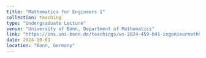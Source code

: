 ```yaml
---
title: "Mathematics for Engineers I"
collection: teaching
type: "Undergraduate Lecture"
venue: "University of Bonn, Department of Mathematics"
link: "https://ins.uni-bonn.de/teachings/ws-2024-459-b41-ingenieurmathema/"
date: 2024-10-01
location: "Bonn, Germany"
---
```





